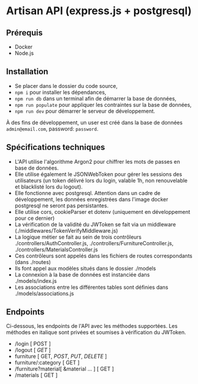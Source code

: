 # Artisan API (express.js + postgresql)

## Prérequis

- Docker
- Node.js

## Installation

- Se placer dans le dossier du code source,
- `npm i` pour installer les dépendances,
- `npm run db` dans un terminal afin de démarrer la base de données,
- `npm run populate` pour appliquer les contraintes sur la base de données,
- `npm run dev` pour démarrer le serveur de développement.

À des fins de développement, un user est créé dans la base de données `admin@email.com`, password: `password`.

## Spécifications techniques

- L'API utilise l'algorithme Argon2 pour chiffrer les mots de passes en base de données.
- Elle utilise également le JSONWebToken pour gérer les sessions des utilisateurs (un token délivré lors du login, valable 1h, non renouvelable et blacklisté lors du logout).
- Elle fonctionne avec postgresql. Attention dans un cadre de développement, les données enregistrées dans l'image docker postgresql ne seront pas persistantes.
- Elle utilise cors, cookieParser et dotenv (uniquement en développement pour ce dernier)
- La vérification de la validité du JWToken se fait via un middleware (./middlewares/TokenVerifyMiddleware.js)
- La logique métier se fait au sein de trois contrôleurs ./controllers/AuthController.js, ./controllers/FurnitureController.js, ./controllers/MaterialsController.js
- Ces contrôleurs sont appelés dans les fichiers de routes correspondants (dans ./routes)
- Ils font appel aux modèles situés dans le dossier ./models
- La connexion à la base de données est instanciée dans ./models/index.js
- Les associations entre les différentes tables sont définies dans ./models/associations.js

## Endpoints

Ci-dessous, les endpoints de l'API avec les méthodes supportées. Les méthodes en italique sont privées et soumises à vérification du JWToken.

- /login [ POST ]
- /logout [ *GET* ]
- furniture [ GET, *POST*, *PUT*, *DELETE* ]
- furniture/:category [ GET ]
- /furniture?material[ &material ... ] [ GET ]
- /materials [ GET ]